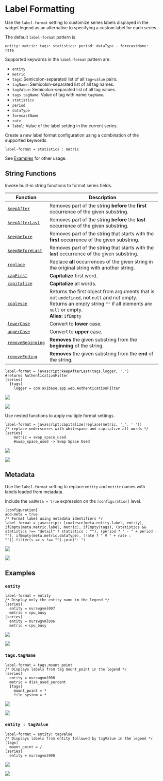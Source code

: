# Label Formatting

Use the `label-format` setting to customize series labels displayed in the widget legend as an alternative to specifying a custom label for each series.

The default `label-format` pattern is:

```ls
entity: metric: tags: statistics: period: dataType - forecastName: rate
```

Supported keywords in the `label-format` pattern are:

* `entity`
* `metric`
* `tags`: Semicolon-separated list of all `tag=value` pairs.
* `tagName`: Semicolon-separated list of all tag names.
* `tagValue`: Semicolon-separated list of all tag values.
* `tags.tagName`: Value of tag with name `tagName`.
* `statistics`
* `period`
* `dataType`
* `forecastName`
* `rate`
* `label`: Value of the label setting in the current series.

Create a new label format configuration using a combination of the supported keywords.

```ls
label-format = statistics : metric
```

See [Examples](#examples) for other usage.

## String Functions

Invoke built-in string functions to format series fields.

| Function | Description |
|---|---|
<a name="keepafter"></a>[`keepAfter`](#keepafter) | Removes part of the string **before** the **first** occurrence of the given substring. |
<a name="keepafterlast"></a>[`keepAfterLast`](#keepafterlast) | Removes part of the string **before** the **last** occurrence of the given substring.|
<a name="keepbefore"></a>[`keepbefore`](#keepbefore)| Removes part of the string that starts with the **first** occurrence of the given substring. |
<a name="keepbeforelast"></a>[`keepBeforeLast`](#keepbeforelast)| Removes part of the string that starts with the **last** occurrence of the given substring.|
<a name="replace"></a>[`replace`](#replace) | Replace **all** occurrences of the given string in the original string with another string.|
<a name="capFirst"></a>[`capFirst`](#capFirst)| **Capitalize** first word. |
<a name="capitalize"></a>[`capitalize`](#capitalize)| **Capitalize** all words.  |
<a name="coalesce"></a>[`coalesce`](#coalesce)| Returns the first object from arguments that is not `undefined`, not `null` and not empty.<br>Returns an empty string `""` if all elements are `null` or empty.<br> **Alias**: `ifEmpty` |
<a name="lowercase"></a>[`lowerCase`](#lowercase)| Convert to **lower** case.   |
<a name="uppercase"></a>[`upperCase`](#uppercase)| Convert to **upper** case.   |
<a name="removebeginning"></a>[`removeBeginning`](#removebeginning)| **Removes** the given substring from the **beginning** of the string.|
<a name="removeending"></a>[`removeEnding`](#removeending)| **Removes** the given substring from the **end** of the string.  |

```ls
label-format = javascript:keepAfterLast(tags.logger, '.')
#returns AuthenticationFilter
[series]
  [tags]
    logger = com.axibase.app.web.AuthenticationFilter
```

![](./images/string-functions-1.png)

[![](./images/new-button.png)](https://apps.axibase.com/chartlab/7316d5db)

Use nested functions to apply multiple format settings.

```ls
label-format = javascript:capitalize(replace(metric, '_', ' '))
/* replace underscores with whitespace and capitalize all words */
[series]
    metric = swap_space_used
    #swap_space_used -> Swap Space Used
```

![](./images/string-functions-2.png)

[![](./images/new-button.png)](https://apps.axibase.com/chartlab/be788657)

## Metadata

Use the `label-format` setting to replace `entity` and `metric` names with labels loaded from metadata.

Include the `addMeta = true` expression on the `[configuration]` level.

```ls
[configuration]
add-meta = true
/* Format label using metadata identifiers */
label-format = javascript: [coalesce(meta.entity.label, entity), ifEmpty(meta.metric.label, metric), ifEmpty(tags), (statistics && statistics !== "detail" ? statistics : ""), (period ? " - " + period : ""), ifEmpty(meta.metric.dataType), (rate ? " ∇ " + rate : "")].filter(s => s !== "").join(": ")
```

![](./images/metadata-2.png)

[![](./images/new-button.png)](https://apps.axibase.com/chartlab/5d4c12e8/2/)

## Examples

### `entity`

```ls
label-format = entity
/* Display only the entity name in the legend */
[series]
  entity = nurswgvml007
  metric = cpu_busy
[series]
  entity = nurswgvml006
  metric = cpu_busy
```

![](./images/examples-entity-1.png)

[![](./images/new-button.png)](https://apps.axibase.com/chartlab/2f806647)

### `tags.tagName`

```ls
label-format = tags.mount_point
/* Displays labels from tag mount_point in the legend */
[series]
  entity = nurswgvml006
  metric = disk_used_percent
  [tags]
    mount_point = *
    file_system = *  
```

![](./images/tagname-example-1.png)

[![](./images/new-button.png)](https://apps.axibase.com/chartlab/9b128f40)

### `entity : tagValue`

```ls
label-format = entity: tagValue
/* Displays labels from entity followed by tagValue in the legend */
[tags]
  mount_point = /
[series]
  entity = nurswgvml006
```

![](./images/tag-value-example-1.png)

[![](./images/new-button.png)](https://apps.axibase.com/chartlab/324f89a4)
